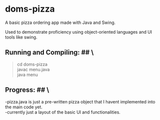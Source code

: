 # doms-pizza #
A basic pizza ordering app made with Java and Swing.

Used to demonstrate proficiency using object-oriented languages and 
UI tools like swing. 

## Running and Compiling: ## \
>    cd doms-pizza\
>    javac menu.java\
>    java menu

## Progress: ## \
-pizza.java is just a pre-written pizza object that I havent implemented into the main code yet.\
-currently just a layout of the basic UI and functionalities.
